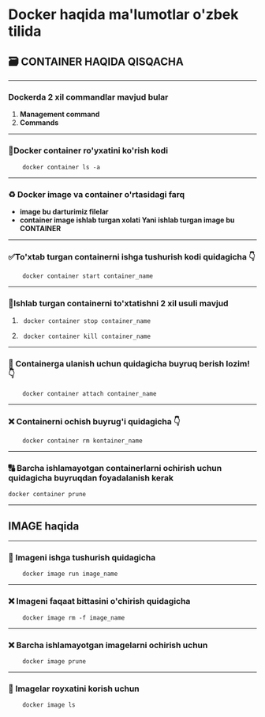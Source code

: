 # Docker haqida ma'lumotlar o'zbek tilida

## 🗃 CONTAINER HAQIDA QISQACHA

___

### Dockerda 2 xil commandlar mavjud bular

1. __Management command__
2. __Commands__

 ___

### 🔶Docker container ro'yxatini ko'rish kodi

        docker container ls -a

___

### ♻ Docker image va container o'rtasidagi farq

* __image bu darturimiz filelar__
* __container image ishlab turgan xolati Yani ishlab turgan image bu CONTAINER__

___

### ✅To'xtab turgan containerni ishga tushurish kodi quidagicha 👇

        docker container start container_name

___

### 🛑Ishlab turgan containerni to'xtatishni 2 xil usuli mavjud

1.      docker container stop container_name
2.      docker container kill container_name 

___

### 🔰 Containerga ulanish uchun quidagicha buyruq berish lozim! 👇

        docker container attach container_name

___ 

### ❌ Containerni ochish buyrug'i quidagicha 👇

        docker container rm kontainer_name

___

### 🔠 Barcha ishlamayotgan containerlarni ochirish uchun quidagicha buyruqdan foyadalanish kerak

    docker container prune

___

## IMAGE haqida

___

### 🔰 Imageni ishga tushurish quidagicha

        docker image run image_name

___

### ❌ Imageni faqaat bittasini o'chirish quidagicha

        docker image rm -f image_name

___

### ❌ Barcha ishlamayotgan imagelarni ochirish uchun

        docker image prune

___

### 🔶 Imagelar royxatini korish uchun

        docker image ls